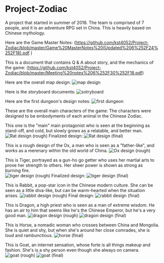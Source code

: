 # Project-Zodiac
A project that started in summer of 2018. The team is comprised of 7 people, and it is an adventure RPG set in China. This is heavily based on Chinese mythology. 

Here are the Game Master Notes: (https://github.com/kst4052/Project-Zodiac/blob/master/Game%20MasterNotes%20(Updated%206%252F24%252F18).pdf )

This is a document that contains Q & A about story, and the mechanics of the game: (https://github.com/kst4052/Project-Zodiac/blob/master/Meeting%20notes%206%252F30%252F18.pdf)

Here are the overall map design: 
![map design](https://github.com/kst4052/Project-Zodiac/blob/master/map.jpg)

Here is the storyboard documents: 
![sotryboard](https://github.com/kst4052/Project-Zodiac/blob/master/Storyboard.jpg)

Here are the first dungeon's design notes: 
![first dungeon](https://github.com/kst4052/Project-Zodiac/blob/master/6-21-18-dungeon1notes.jpg )

These are the overall main characters of the game:
The characters were designed to be embodyments of each animal in the Chinese Zodiac. 

This one is the "main" main protagonist who is seen at the beginning as stand-off, and cold, but slowly grows as a relatable, and better man. 
![Rat design (rough)](https://github.com/kst4052/Project-Zodiac/blob/master/rat/Rat-rough.jpg)
Finalized design:
![Rat design (final)](https://github.com/kst4052/Project-Zodiac/blob/master/rat/rat-final.jpg)

This is a rough design of the Ox, a man who is seen as a "father-like", and works as a merenary within the old world of China. 
![Ox design (rough)](https://github.com/kst4052/Project-Zodiac/blob/master/ox/ox-rough.jpg)

This is Tiger, portrayed as a gun-ho go getter who uses her martial arts to prove her strength to others. Her sheer power is shown as strong as burning fire.   
![tiger design (rough)](https://github.com/kst4052/Project-Zodiac/blob/master/tiger/tiger-rough.jpg)
Finalized design:
![tiger design (final)](https://github.com/kst4052/Project-Zodiac/blob/master/tiger/tiger-final.jpg)

This is Rabbit, a pop-star icon in the Chinese modern culture. She can be seen as a little diva-like, but can be warm-hearted when the situation arises. 
![rabbit design (rough)](https://github.com/kst4052/Project-Zodiac/blob/master/rabbit/rabbit-rough.jpg)
Final design:
![rabbit design (final)](https://github.com/kst4052/Project-Zodiac/blob/master/rabbit/rabbit-final.jpg)

This is Dragon, a high priest who is seen as a man of extreme wisdom. He has an air to him that seems like he's the Chinese Emperor, but he's a very good man.
![dragon design (rough)](https://github.com/kst4052/Project-Zodiac/blob/master/dragon/Dragon-rough.jpg)
![dragon design (final)](https://github.com/kst4052/Project-Zodiac/blob/master/dragon/dragon-final.jpg)

This is Horse, a nomadic woman who crosses between China and Mongolia. She is quiet and shy, but when she's around her close comrades, she is loud and rambunctious.
![horse (final)](https://github.com/kst4052/Project-Zodiac/blob/master/horse/Horse-final.jpg)

This is Goat, an internet sensation, whose forte is all things makeup and fashion. She's is a shy person even though she always on camera.
![goat (rough)](https://github.com/kst4052/Project-Zodiac/blob/master/sheep/sheep-rough.jpg)
![goat (final)](https://github.com/kst4052/Project-Zodiac/blob/master/sheep/sheep-final.jpg)
